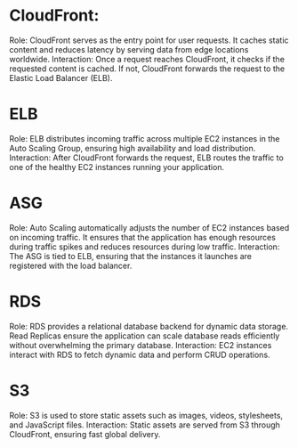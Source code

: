 # CloudFront:

Role: CloudFront serves as the entry point for user requests. It caches static content and reduces latency by serving data from edge locations worldwide.
Interaction: Once a request reaches CloudFront, it checks if the requested content is cached. If not, CloudFront forwards the request to the Elastic Load Balancer (ELB).

# ELB
Role: ELB distributes incoming traffic across multiple EC2 instances in the Auto Scaling Group, ensuring high availability and load distribution.
Interaction: After CloudFront forwards the request, ELB routes the traffic to one of the healthy EC2 instances running your application.

# ASG
Role: Auto Scaling automatically adjusts the number of EC2 instances based on incoming traffic. It ensures that the application has enough resources during traffic spikes and reduces resources during low traffic.
Interaction: The ASG is tied to ELB, ensuring that the instances it launches are registered with the load balancer.

# RDS
Role: RDS provides a relational database backend for dynamic data storage. Read Replicas ensure the application can scale database reads efficiently without overwhelming the primary database.
Interaction: EC2 instances interact with RDS to fetch dynamic data and perform CRUD operations.

# S3
Role: S3 is used to store static assets such as images, videos, stylesheets, and JavaScript files.
Interaction: Static assets are served from S3 through CloudFront, ensuring fast global delivery.
